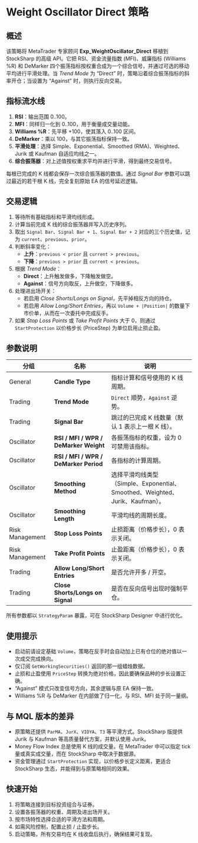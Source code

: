 # Weight Oscillator Direct 策略

## 概述
该策略将 MetaTrader 专家顾问 **Exp_WeightOscillator_Direct** 移植到 StockSharp 的高级 API。它把 RSI、资金流量指数 (MFI)、威廉指标 (Williams %R) 和 DeMarker 四个振荡指标按权重合成为一个综合信号，并通过可选的移动平均进行平滑处理。当 *Trend Mode* 为 “Direct” 时，策略沿着综合振荡指标的斜率开仓；当设置为 “Against” 时，则执行反向交易。

## 指标流水线
1. **RSI**：输出范围 0..100。
2. **MFI**：同样归一化到 0..100，用于衡量成交量动能。
3. **Williams %R**：先平移 +100，使其落入 0..100 区间。
4. **DeMarker**：乘以 100，与其它振荡指标保持一致。
5. **平滑处理**：选择 Simple、Exponential、Smoothed (RMA)、Weighted、Jurik 或 Kaufman 自适应均线之一。
6. **综合振荡器**：对上述值按权重求平均并进行平滑，得到最终交易信号。

每根已完成的 K 线都会保存一次综合振荡器的数值。通过 *Signal Bar* 参数可以跳过最近的若干根 K 线，完全复刻原始 EA 的信号延迟逻辑。

## 交易逻辑
1. 等待所有基础指标和平滑均线形成。
2. 计算当前完成 K 线的综合振荡器并写入历史序列。
3. 取出 `Signal Bar`、`Signal Bar + 1`、`Signal Bar + 2` 对应的三个历史值，记为 `current`、`previous`、`prior`。
4. 判断斜率变化：
   - **上升**：`previous < prior` 且 `current > previous`。
   - **下降**：`previous > prior` 且 `current < previous`。
5. 根据 *Trend Mode*：
   - **Direct**：上升触发做多，下降触发做空。
   - **Against**：信号方向取反，上升做空，下降做多。
6. 处理进出场开关：
   - 若启用 *Close Shorts/Longs on Signal*，先平掉相反方向的持仓。
   - 若启用 *Allow Long/Short Entries*，再以 `Volume + |Position|` 的数量下市价单，从而在一次委托中完成反手。
7. 如果 *Stop Loss Points* 或 *Take Profit Points* 大于 0，则通过 `StartProtection` 以价格步长 (PriceStep) 为单位启用止损止盈。

## 参数说明
| 分组 | 名称 | 说明 |
|------|------|------|
| General | **Candle Type** | 指标计算和信号使用的 K 线周期。 |
| Trading | **Trend Mode** | `Direct` 顺势，`Against` 逆势。 |
| Trading | **Signal Bar** | 跳过的已完成 K 线数量（默认 1 表示上一根 K 线）。 |
| Oscillator | **RSI / MFI / WPR / DeMarker Weight** | 各振荡指标的权重，设为 0 可禁用该指标。 |
| Oscillator | **RSI / MFI / WPR / DeMarker Period** | 各指标的计算周期。 |
| Oscillator | **Smoothing Method** | 选择平滑均线类型（Simple、Exponential、Smoothed、Weighted、Jurik、Kaufman）。 |
| Oscillator | **Smoothing Length** | 平滑均线的周期长度。 |
| Risk Management | **Stop Loss Points** | 止损距离（价格步长），0 表示关闭。 |
| Risk Management | **Take Profit Points** | 止盈距离（价格步长），0 表示关闭。 |
| Trading | **Allow Long/Short Entries** | 是否允许开多 / 开空。 |
| Trading | **Close Shorts/Longs on Signal** | 是否在反向信号出现时强制平仓。 |

所有参数都以 `StrategyParam` 暴露，可在 StockSharp Designer 中进行优化。

## 使用提示
- 启动前请设定基础 `Volume`，策略在反手时会自动加上已有仓位的绝对值以一次成交完成换向。
- 仅订阅 `GetWorkingSecurities()` 返回的那一组蜡烛数据。
- 止损和止盈使用 `PriceStep` 转换为绝对价格，因此要确保品种的步长设置正确。
- “Against” 模式只改变信号方向，其余逻辑与原 EA 保持一致。
- Williams %R 与 DeMarker 在内部做了归一化，与 RSI、MFI 处于同一量纲。

## 与 MQL 版本的差异
- 原策略还提供 `ParMA`、`JurX`、`VIDYA`、`T3` 等平滑方式。StockSharp 版提供 Jurik 与 Kaufman 等高质量替代方案，并默认使用 Jurik。
- Money Flow Index 总是使用 K 线的成交量。在 MetaTrader 中可以指定 tick 量或真实成交量，而在 StockSharp 中取决于数据源。
- 资金管理通过 `StartProtection` 实现，以价格步长定义距离，更适合 StockSharp 生态，并能得到与原策略相同的效果。

## 快速开始
1. 将策略连接到目标投资组合与证券。
2. 设置各振荡器的权重、周期及进出场开关。
3. 按市场特性选择合适的平滑方法和周期。
4. 如需风险控制，配置止损 / 止盈步长。
5. 启动策略，所有交易均在 K 线收盘后执行，确保结果可复现。
